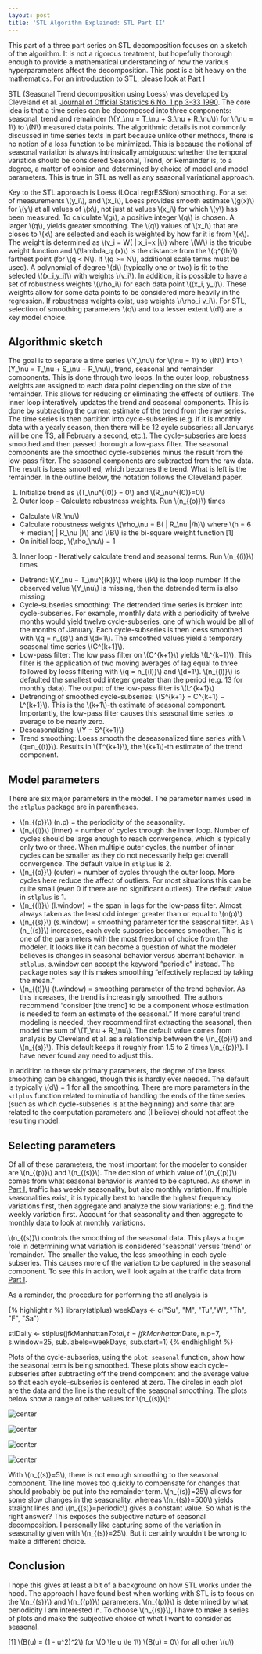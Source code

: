 ```yaml
---
layout: post
title: 'STL Algorithm Explained: STL Part II'
---
```



<!-- Loading and formatting data -->



This part of a three part series on STL decomposition focuses on a sketch of the algorithm. It is not a rigorous treatment, but hopefully thorough enough to provide a mathematical understanding of how the various hyperparameters affect the decomposition. This post is a bit heavy on the mathematics. For an introduction to STL, please look at [Part I][PartI]

STL (Seasonal Trend decomposition using Loess) was developed by Cleveland et al. [Journal of Official Statistics 6 No. 1 pp 3-33 1990][Cleveland]. The core idea is that a time series can be decomposed into three components: seasonal, trend and remainder (\\(Y_\nu = T_\nu + S_\nu + R_\nu\\)) for \\(\nu = 1\\) to \\(N\\) measured data points. The algorithmic details is not commonly discussed in time series texts in part because unlike other methods, there is no notion of a loss function to be minimized. This is because the notional of seasonal variation is always intrinsically ambiguous: whether the temporal variation should be considered Seasonal, Trend, or Remainder is, to a degree, a matter of opinion and determined by choice of model and model parameters. This is true in STL as well as any seasonal variational approach.

Key to the STL approach is Loess (LOcal regrESSion) smoothing. For a set of measurements \\(y_i\\), and \\(x_i\\), Loess provides smooth estimate \\(g(x)\\) for \\(y\\) at all values of \\(x\\), not just at values \\(x_i\\) for which \\(y\\) has been measured. To calculate \\(g\\), a positive integer \\(q\\) is chosen. A larger \\(q\\), yields greater smoothing. The \\(q\\) values of \\(x_i\\) that are closes to \\(x\\) are selected and each is weighted by how far it is from \\(x\\). The weight is determined as  \\(v_i = W( \| x_i−x \|\\)) where \\(W\\) is the tricube weight function and \\(\lambda_q (x)\\) is the distance from the \\(q^{th}\\) farthest point (for \\(q < N\\). If \\(q >= N\\), additional scale terms must be used). A polynomial of degree \\(d\\) (typically one or two) is fit to the selected \\((x_i,y_i)\\) with weights \\(v_i\\). In addition, it is possible to have a set of robustness weights \\(\rho_i\\) for each data point \\((x_i, y_i)\\). These weights allow for some data points to be considered more heavily in the regression. If robustness weights exist, use weights \\(\rho_i v_i\\). For STL, selection of smoothing parameters \\(q\\) and to a lesser extent \\(d\\) are a key model choice.


## Algorithmic sketch

The goal is to separate a time series \\(Y_\nu\\) for \\(\nu = 1\\) to \\(N\\) into \\(Y_\nu = T_\nu + S_\nu + R_\nu\\), trend, seasonal and remainder components. This is done through two loops. In the outer loop, robustness weights are assigned to each data point depending on the size of the remainder. This allows for reducing or eliminating the effects of outliers. The inner loop interatively updates the trend and seasonal components. This is done by subtracting the current estimate of the trend from the raw series. The time series is then partition into cycle-subseries (e.g. if it is monthly data with a yearly season, then there will be 12 cycle subseries: all Januarys will be one TS, all February a second, etc.). The cycle-subseries are loess smoothed and then passed thorough a low-pass filter. The seasonal components are the smoothed cycle-subseries minus the result from the low-pass filter. The seasonal components are subtracted from the raw data. The result is loess smoothed, which becomes the trend. What is left is the remainder. In the outline below, the notation follows the Cleveland paper.

1. Initialize trend as \\(T_\nu^{(0)} = 0\\) and \\(R_\nu^{(0)}=0\\)
2. Outer loop - Calculate robustness weights. Run \\(n_{(o)}\\) times
  + Calculate \\(R_\nu\\)
  + Calculate robustness weights \\(\rho_\nu = B( \| R_\nu \|/h)\\) where \\(h = 6 ∗ median( \| R_\nu \|)\\) and \\(B\\) is the bi-square weight function [1]
  + On initial loop, \\(\rho_\nu\\) = 1
3. Inner loop - Iteratively calculate trend and seasonal terms. Run \\(n_{(i)}\\) times
  + Detrend: \\(Y_\nu − T_\nu^{(k)}\\) where \\(k\\) is the loop number. If the observed value \\(Y_\nu\\) is missing, then the detrended term is also missing
  + Cycle-subseries smoothing: The detrended time series is broken into cycle-subseries. For example, monthly data with a periodicity of twelve months would yield twelve cycle-subseries, one of which would be all of the months of January. Each cycle-subseries is then loess smoothed with \\(q = n_(s)\\) and \\(d=1\\). The smoothed values yield a temporary seasonal time series \\(C^{k+1}\\).
  + Low-pass filter: The low pass filter on \\(C^{k+1}\\) yields \\(L^{k+1}\\). This filter is the application of two moving averages of lag equal to three followed by loess filtering with \\(q = n_{(l)}\\) and \\(d=1\\). \\(n_{(l)}\\) is defaulted the smallest odd integer greater than the period (e.g. 13 for monthly data). The output of the low-pass filter is \\(L^{k+1}\\)
  + Detrending of smoothed cycle-subseries: \\(S^{k+1} = C^{k+1} − L^{k+1}\\). This is the \\(k+1\\)-th estimate of seasonal component. Importantly, the low-pass filter causes this seasonal time series to average to be nearly zero.
  + Deseasonalizing: \\(Y − S^{k+1}\\)
  + Trend smoothing: Loess smooth the deseasonalized time series with \\(q=n_{(t)}\\). Results in \\(T^{k+1}\\), the \\(k+1\\)-th estimate of the trend component.


## Model parameters

There are six major parameters in the model. The parameter names used in the `stlplus` package are in parentheses.

* \\(n_{(p)}\\) (n.p) = the periodicity of the seasonality.
* \\(n_{(i)}\\) (inner) = number of cycles through the inner loop. Number of cycles should be large enough to reach convergence, which is typically only two or three. When multiple outer cycles, the number of inner cycles can be smaller as they do not necessarily help get overall convergence. The default value in `stlplus` is 2.
* \\(n_{(o)}\\) (outer) = number of cycles through the outer loop. More cycles here reduce the affect of outliers. For most situations this can be quite small (even 0 if there are no significant outliers). The default value in `stlplus` is 1.
* \\(n_{(l)}\\) (l.window) = the span in lags for the low-pass filter. Almost always taken as the least odd integer greater than or equal to \\(n(p)\\)
* \\(n_{(s)}\\) (s.window) = smoothing parameter for the seasonal filter. As \\(n_{(s)}\\) increases, each cycle subseries becomes smoother. This is one of the parameters with the most freedom of choice from the modeler. It looks like it can become a question of what the modeler believes is changes in seasonal behavior versus aberrant behavior. In `stlplus`, s.window can accept the keyword “periodic” instead. The package notes say this makes smoothing “effectively replaced by taking the mean.”
* \\(n_{(t)}\\) (t.window) = smoothing parameter of the trend behavior. As this increases, the trend is increasingly smoothed. The authors recommend “consider [the trend] to be a component whose estimation is needed to form an estimate of the seasonal.” If more careful trend modeling is needed, they recommend first extracting the seasonal, then model the sum of \\(T_\nu + R_\nu\\). The default value comes from analysis by Cleveland et al. as a relationship between the \\(n_{(p)}\\) and \\(n_{(s)}\\). This default keeps it roughly from 1.5 to 2 times \\(n_{(p)}\\). I have never found any need to adjust this.

In addition to these six primary parameters, the degree of the loess smoothing can be changed, though this is hardly ever needed. The default is typically \\(d\\) = 1 for all the smoothing. There are more parameters in the `stlplus` function related to minutia of handling the ends of the time series (such as which cycle-subseries is at the beginning) and some that are related to the computation parameters and (I believe) should not affect the resulting model.

## Selecting parameters

Of all of these parameters, the most important for the modeler to consider are \\(n_{(p)}\\) and \\(n_{(s)}\\). The decision of which value of \\(n_{(p)}\\) comes from what seasonal behavior is wanted to be captured. As shown in [Part I][PartI], traffic has weekly seasonality, but also monthly variation. If multiple seasonalities exist, it is typically best to handle the highest frequency variations first, then aggregate and analyze the slow variations: e.g. find the weekly variation first. Account for that seasonality and then aggregate to monthly data to look at monthly variations.

\\(n_{(s)}\\) controls the smoothing of the seasonal data. This plays a huge role in determining what variation is considered 'seasonal' versus 'trend' or 'remainder.' The smaller the value, the less smoothing in each cycle-subseries. This causes more of the variation to be captured in the seasonal component. To see this in action, we'll look again at the traffic data from [Part I][PartI].

As a reminder, the procedure for performing the stl analysis is

{% highlight r %}
library(stlplus)
weekDays <- c("Su", "M", "Tu","W", "Th", "F", "Sa")

stlDaily <- stlplus(jfkManhattan$Total,t=jfkManhattan$Date,
                    n.p=7, s.window=25,
                    sub.labels=weekDays, sub.start=1)
{% endhighlight %}

Plots of the cycle-subseries, using the `plot_seasonal` function, show how the seasonal term is being smoothed. These plots show each cycle-subseries after subtracting off the trend component and the average value so that each cycle-subseries is centered at zero. The circles in each plot are the data and the line is the result of the seasonal smoothing. The plots below show a range of other values for \\(n_{(s)}\\):

![center](/figures/STL_Part_II/unnamed-chunk-4-1.png)

![center](/figures/STL_Part_II/unnamed-chunk-5-1.png)

![center](/figures/STL_Part_II/unnamed-chunk-6-1.png)

![center](/figures/STL_Part_II/unnamed-chunk-7-1.png)

With \\(n_{(s)}=5\\), there is not enough smoothing to the seasonal component. The line moves too quickly to compensate for changes that should probably be put into the remainder term. \\(n_{(s)}=25\\) allows for some slow changes in the seasonality, whereas \\(n_{(s)}=500\\) yields straight lines and \\(n_{(s)}=periodic\\) gives a constant value. So what is the right answer? This exposes the subjective nature of seasonal decomposition. I personally like capturing some of the variation in seasonality given with \\(n_{(s)}=25\\). But it certainly wouldn't be wrong to make a different choice.

## Conclusion

I hope this gives at least a bit of a background on how STL works under the hood. The approach I have found best when working with STL is to focus on the \\(n_{(s)}\\) and \\(n_{(p)}\\) parameters. \\(n_{(p)}\\) is determined by what periodicity I am interested in. To choose \\(n_{(s)}\\), I have to make a series of plots and make the subjective choice of what I want to consider as seasonal.




[1] \\(B(u) = (1 - u^2)^2\\) for \\(0 \le u \le 1\\) \\(B(u) = 0\\) for all other \\(u\\)

[Cleveland]: http://www.wessa.net/download/stl.pdf
[PartI]: http://www.gardner.fyi/blog/STL-Part-I/
